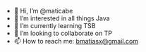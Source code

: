 - 👋 Hi, I’m @maticabe
- 👀 I’m interested in all things Java
- 🌱 I’m currently learning TSB
- 💞️ I’m looking to collaborate on TP
- 📫 How to reach me: bmatiasx@gmail.com

<!---
maticabe/maticabe is a ✨ special ✨ repository because its `README.md` (this file) appears on your GitHub profile.
You can click the Preview link to take a look at your changes.
--->
